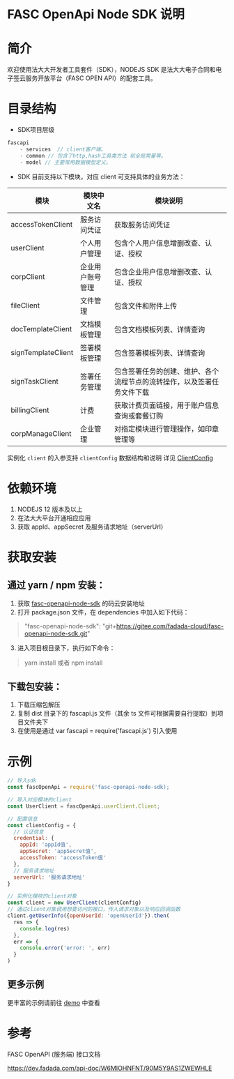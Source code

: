 # FASC OpenApi Node SDK 说明

# 简介

欢迎使用法大大开发者工具套件（SDK），NODEJS SDK 是法大大电子合同和电子签云服务开放平台（FASC OPEN API）的配套工具。

# 目录结构
- SDK项目层级     
```js
fascapi
	- services  // client客户端。
	- common // 包含了http,hash工具类方法 和全局常量等。
	- model // 主要常用数据模型定义。
```

- SDK 目前支持以下模块，对应 client 可支持具体的业务方法：

| 模块               | 模块中文名       | 模块说明                                                               |
| ------------------ | ---------------- | ---------------------------------------------------------------------- |
| accessTokenClient  | 服务访问凭证     | 获取服务访问凭证                                                       |
| userClient         | 个人用户管理     | 包含个人用户信息增删改查、认证、授权                                   |
| corpClient         | 企业用户账号管理 | 包含企业用户信息增删改查、认证、授权                                   |
| fileClient         | 文件管理         | 包含文件和附件上传                                                     |
| docTemplateClient  | 文档模板管理     | 包含文档模板列表、详情查询                                             |
| signTemplateClient | 签署模板管理     | 包含签署模板列表、详情查询                                             |
| signTaskClient     | 签署任务管理     | 包含签署任务的创建、维护、各个流程节点的流转操作，以及签署任务文件下载 |
| billingClient      | 计费             | 获取计费页面链接，用于账户信息查询或套餐订购                           |
| corpManageClient   | 企业管理         | 对指定模块进行管理操作，如印章管理等                         |

实例化 `client` 的入参支持 `clientConfig` 数据结构和说明 详见 [ClientConfig](https://gitee.com/fadada-cloud/fasc-openapi-node-sdk/blob/master/src/common/interface.ts)


# 依赖环境

1. NODEJS 12 版本及以上
2. 在法大大平台开通相应应用
3. 获取 appId、appSecret 及服务请求地址（serverUrl）

# 获取安装

## 通过 yarn / npm 安装：

1. 获取 [fasc-openapi-node-sdk](git+https://gitee.com/fadada-cloud/fasc-openapi-node-sdk.git) 的码云安装地址
2. 打开 package.json 文件，在 dependencies 中加入如下代码：
>  "fasc-openapi-node-sdk": "git+https://gitee.com/fadada-cloud/fasc-openapi-node-sdk.git"
3. 进入项目根目录下，执行如下命令：
>  yarn install 或者 npm install

## 下载包安装：

1. 下载压缩包解压
2. 复制 dist 目录下的 fascapi.js 文件（其余 ts 文件可根据需要自行提取）到项目文件夹下
3. 在使用是通过 var fascapi = require('fascapi.js') 引入使用

# 示例

```js
// 导入sdk
const fascOpenApi = require('fasc-openapi-node-sdk);

// 导入对应模块的client
const UserClient = fascOpenApi.userClient.Client;

// 配置信息
const clientConfig = {
  // 认证信息
  credential: {
    appId: 'appId值',
    appSecret: 'appSecret值',
    accessToken: 'accessToken值'
  },
  // 服务请求地址
  serverUrl: '服务请求地址'
}

// 实例化模块的client对象
const client = new UserClient(clientConfig)
// 通过client对象调用想要访问的接口，传入请求对象以及响应回调函数
client.getUserInfo({openUserId: 'openUserId'}).then(
  res => {
    console.log(res)
  },
  err => {
    console.error('error: ', err)
  }
)

```


## 更多示例

更丰富的示例请前往 [demo](https://gitee.com/fadada-cloud/fasc-openapi-node-sdk-demo/master) 中查看

# 参考

FASC OpenAPI (服务端) 接口文档

https://dev.fadada.com/api-doc/W6MIOHNFNT/90M5Y9AS1ZWEWHLE